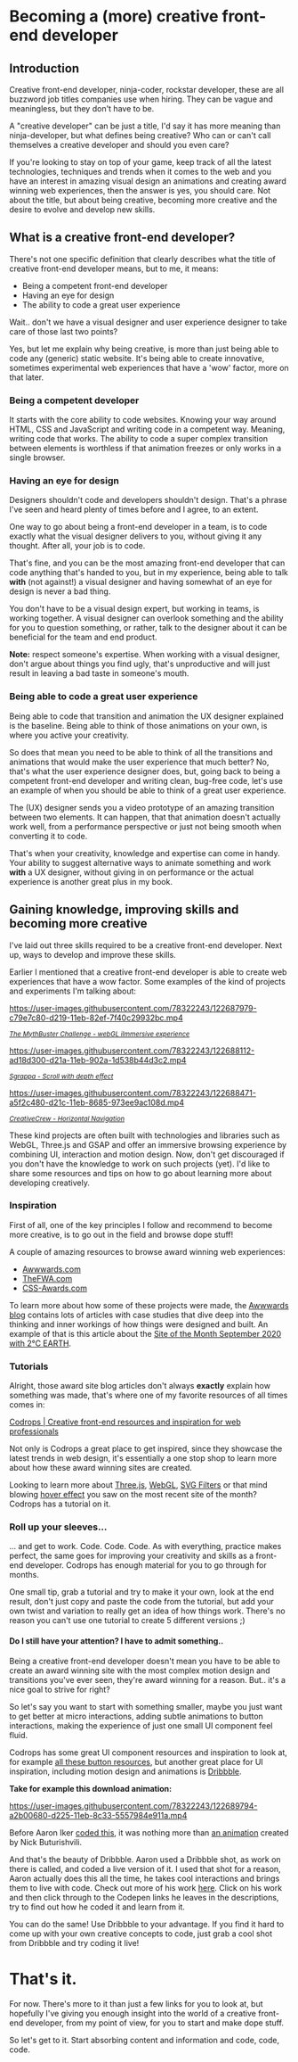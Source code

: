 # Becoming a (more) creative front-end developer

## Introduction

Creative front-end developer, ninja-coder, rockstar developer, these are all buzzword job titles companies use when hiring. They can be vague and meaningless, but they don't have to be.

A "creative developer" can be just a title, I'd say it has more meaning than ninja-developer, but what defines being creative? Who can or can't call themselves a creative developer and should you even care?

If you're looking to stay on top of your game, keep track of all the latest technologies, techniques and trends when it comes to the web and you have an interest in amazing visual design an animations and creating award winning web experiences, then the answer is yes, you should care. Not about the title, but about being creative, becoming more creative and the desire to evolve and develop new skills.

## What is a creative front-end developer?

There's not one specific definition that clearly describes what the title of creative front-end developer means, but to me, it means:

- Being a competent front-end developer
- Having an eye for design
- The ability to code a great user experience

Wait.. don't we have a visual designer and user experience designer to take care of those last two points?

Yes, but let me explain why being creative, is more than just being able to code any (generic) static website. It's being able to create innovative, sometimes experimental web experiences that have a 'wow' factor, more on that later.

### Being a competent developer

It starts with the core ability to code websites. Knowing your way around HTML, CSS and JavaScript and writing code in a competent way. Meaning, writing code that works. The ability to code a super complex transition between elements is worthless if that animation freezes or only works in a single browser.

### Having an eye for design

Designers shouldn't code and developers shouldn't design. That's a phrase I've seen and heard plenty of times before and I agree, to an extent.

One way to go about being a front-end developer in a team, is to code exactly what the visual designer delivers to you, without giving it any thought. After all, your job is to code.

That's fine, and you can be the most amazing front-end developer that can code anything that's handed to you, but in my experience, being able to talk **with** (not against!) a visual designer and having somewhat of an eye for design is never a bad thing.

You don't have to be a visual design expert, but working in teams, is working together. A visual designer can overlook something and the ability for you to question something, or rather, talk to the designer about it can be beneficial for the team and end product.

**Note:** respect someone's expertise. When working with a visual designer, don't argue about things you find ugly, that's unproductive and will just result in leaving a bad taste in someone's mouth.

### Being able to code a great user experience

Being able to code that transition and animation the UX designer explained is the baseline. Being able to think of those animations on your own, is where you active your creativity.

So does that mean you need to be able to think of all the transitions and animations that would make the user experience that much better? No, that's what the user experience designer does, but, going back to being a competent front-end developer and writing clean, bug-free code, let's use an example of when you should be able to think of a great user experience.

The (UX) designer sends you a video prototype of an amazing transition between two elements. It can happen, that that animation doesn't actually work well, from a performance perspective or just not being smooth when converting it to code.

That's when your creativity, knowledge and expertise can come in handy. Your ability to suggest alternative ways to animate something and work **with** a UX designer, without giving in on performance or the actual experience is another great plus in my book.

## Gaining knowledge, improving skills and becoming more creative

I've laid out three skills required to be a creative front-end developer. Next up, ways to develop and improve these skills.

Earlier I mentioned that a creative front-end developer is able to create web experiences that have a wow factor. Some examples of the kind of projects and experiments I'm talking about:

https://user-images.githubusercontent.com/78322243/122687979-c79e7c80-d219-11eb-82ef-7f40c29932bc.mp4

<small>_[The MythBuster Challenge - webGL iImmersive experience](https://www.mythbusterchallenge.com/)_</small>

https://user-images.githubusercontent.com/78322243/122688112-ad18d300-d21a-11eb-902a-1d538b44d3c2.mp4

<small>_[Sgrappa - Scroll with depth effect](https://www.sgrappa.com/)_</small>

https://user-images.githubusercontent.com/78322243/122688471-a5f2c480-d21c-11eb-8685-973ee9ac108d.mp4

<small>_[CreativeCrew - Horizontal Navigation](https://partners.cpeople.ru/en/)_</small>

These kind projects are often built with technologies and libraries such as WebGL, Three.js and GSAP and offer an immersive browsing experience by combining UI, interaction and motion design. Now, don't get discouraged if you don't have the knowledge to work on such projects (yet). I'd like to share some resources and tips on how to go about learning more about developing creatively.

### Inspiration

First of all, one of the key principles I follow and recommend to become more creative, is to go out in the field and browse dope stuff!

A couple of amazing resources to browse award winning web experiences:

- [Awwwards.com](https://www.awwwards.com/)
- [TheFWA.com](https://thefwa.com/)
- [CSS-Awards.com](https://css-awards.com/)

To learn more about how some of these projects were made, the [Awwwards blog](https://www.awwwards.com/blog/) contains lots of articles with case studies that dive deep into the thinking and inner workings of how things were designed and built. An example of that is this article about the [Site of the Month September 2020 with 2°C EARTH](https://www.awwwards.com/2degc-earth-by-jingqi-fanwins-site-of-the-month-september-2020.html).

### Tutorials

Alright, those award site blog articles don't always **exactly** explain how something was made, that's where one of my favorite resources of all times comes in:

[Codrops | Creative front-end resources and inspiration for web professionals](http://tympanus.net/codrops/)

Not only is Codrops a great place to get inspired, since they showcase the latest trends in web design, it's essentially a one stop shop to learn more about how these award winning sites are created.

Looking to learn more about [Three.js](https://tympanus.net/codrops/tag/three-js/), [WebGL](https://tympanus.net/codrops/tag/webgl/), [SVG Filters](https://tympanus.net/codrops/tag/svg-filter/) or that mind blowing [hover effect](https://tympanus.net/codrops/tag/hover/) you saw on the most recent site of the month? Codrops has a tutorial on it.

### Roll up your sleeves...

... and get to work. Code. Code. Code. As with everything, practice makes perfect, the same goes for improving your creativity and skills as a front-end developer. Codrops has enough material for you to go through for months.

One small tip, grab a tutorial and try to make it your own, look at the end result, don't just copy and paste the code from the tutorial, but add your own twist and variation to really get an idea of how things work. There's no reason you can't use one tutorial to create 5 different versions ;)

#### Do I still have your attention? I have to admit something..

Being a creative front-end developer doesn't mean you have to be able to create an award winning site with the most complex motion design and transitions you've ever seen, they're award winning for a reason. But.. it's a nice goal to strive for right?

So let's say you want to start with something smaller, maybe you just want to get better at micro interactions, adding subtle animations to button interactions, making the experience of just one small UI component feel fluid.

Codrops has some great UI component resources and inspiration to look at, for example [all these button resources](https://tympanus.net/codrops/?s=button&search-type=posts), but another great place for UI inspiration, including motion design and animations is [Dribbble](https://dribbble.com/).

**Take for example this download animation:**

https://user-images.githubusercontent.com/78322243/122689794-a2b00680-d225-11eb-8c33-5557984e911a.mp4

Before Aaron Iker [coded this](https://dribbble.com/shots/9683055-Download-animation), it was nothing more than [an animation](https://dribbble.com/shots/2012292-Download-transition) created by Nick Buturishvili.

And that's the beauty of Dribbble. Aaron used a Dribbble shot, as work on there is called, and coded a live version of it. I used that shot for a reason, Aaron actually does this all the time, he takes cool interactions and brings them to live with code. Check out more of his work [here](https://dribbble.com/ai). Click on his work and then click through to the Codepen links he leaves in the descriptions, try to find out how he coded it and learn from it.

You can do the same! Use Dribbble to your advantage. If you find it hard to come up with your own creative concepts to code, just grab a cool shot from Dribbble and try coding it live!

# That's it.

For now. There's more to it than just a few links for you to look at, but hopefully I've giving you enough insight into the world of a creative front-end developer, from my point of view, for you to start and make dope stuff.

So let's get to it. Start absorbing content and information and code, code, code.